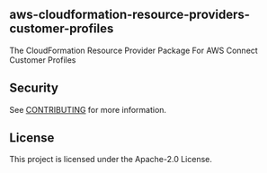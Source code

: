 ## aws-cloudformation-resource-providers-customer-profiles

The CloudFormation Resource Provider Package For AWS Connect Customer Profiles


## Security

See [CONTRIBUTING](CONTRIBUTING.md#security-issue-notifications) for more information.

## License

This project is licensed under the Apache-2.0 License.

